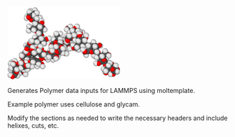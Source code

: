 <img src="https://github.com/Tj-Barrett/Polymer-Toolbox/blob/main/PolyGen/all_atom_cellulose.png" width="50%">

Generates Polymer data inputs for LAMMPS using moltemplate.

Example polymer uses cellulose and glycam.

Modify the sections as needed to write the necessary headers and include helixes, cuts, etc.
